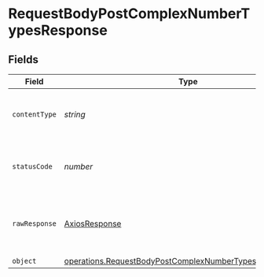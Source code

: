 # RequestBodyPostComplexNumberTypesResponse


## Fields

| Field                                                                                                                                | Type                                                                                                                                 | Required                                                                                                                             | Description                                                                                                                          |
| ------------------------------------------------------------------------------------------------------------------------------------ | ------------------------------------------------------------------------------------------------------------------------------------ | ------------------------------------------------------------------------------------------------------------------------------------ | ------------------------------------------------------------------------------------------------------------------------------------ |
| `contentType`                                                                                                                        | *string*                                                                                                                             | :heavy_check_mark:                                                                                                                   | HTTP response content type for this operation                                                                                        |
| `statusCode`                                                                                                                         | *number*                                                                                                                             | :heavy_check_mark:                                                                                                                   | HTTP response status code for this operation                                                                                         |
| `rawResponse`                                                                                                                        | [AxiosResponse](https://axios-http.com/docs/res_schema)                                                                              | :heavy_minus_sign:                                                                                                                   | Raw HTTP response; suitable for custom response parsing                                                                              |
| `object`                                                                                                                             | [operations.RequestBodyPostComplexNumberTypesResponseBody](../../models/operations/requestbodypostcomplexnumbertypesresponsebody.md) | :heavy_minus_sign:                                                                                                                   | OK                                                                                                                                   |